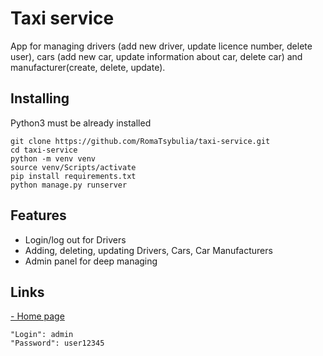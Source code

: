 # Taxi service

App for managing drivers (add new driver, update licence number, delete user), cars (add new car, update information
about car, delete car) and manufacturer(create, delete, update).


## Installing

Python3 must be already installed


```shell
git clone https://github.com/RomaTsybulia/taxi-service.git
cd taxi-service
python -m venv venv
source venv/Scripts/activate
pip install requirements.txt
python manage.py runserver
```


## Features
- Login/log out for Drivers
- Adding, deleting, updating Drivers, Cars, Car Manufacturers
- Admin panel for deep managing

## Links
[- Home page](https://taxi-service-dj.herokuapp.com/)
```shell
"Login": admin
"Password": user12345
```

